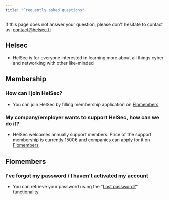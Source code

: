 ```yaml
---
title: "Frequently asked questions"
---
```


If this page does not answer your question, please don't hesitate to contact us: [contact@helsec.fi](mailto:contact@helsec.fi)

## Helsec
- HelSec is for everyone interested in learning more about all things cyber and networking with other like-minded

## Membership
### How can I join HelSec?

- You can join HelSec by filling membership application on [Flomembers](https://byte.flomembers.com/helsec/members/application)

### My company/employer wants to support HelSec, how can we do it?

- HelSec welcomes annually support members. Price of the support membership is currently 1500&euro; and companies can apply for it on [Flomembers](https://byte.flomembers.com/helsec/members/application)

## Flomembers
### I've forgot my password / I haven't activated my account

- You can retrieve your password using the "[Lost password?](https://byte.flomembers.com/helsec/user/recovery)" functionality
